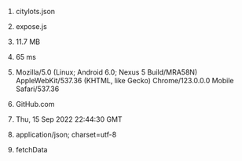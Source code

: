 1. citylots.json
2. expose.js
3. 11.7 MB
4. 65 ms

5. Mozilla/5.0 (Linux; Android 6.0; Nexus 5 Build/MRA58N) AppleWebKit/537.36 (KHTML, like Gecko) Chrome/123.0.0.0 Mobile Safari/537.36
6. GitHub.com
7. Thu, 15 Sep 2022 22:44:30 GMT
8. application/json; charset=utf-8

9. fetchData
